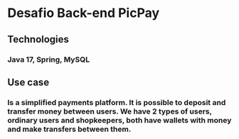 # Desafio Back-end PicPay

## Technologies
### Java 17, Spring, MySQL

## Use case
### Is a simplified payments platform. It is possible to deposit and transfer money between users. We have 2 types of users, ordinary users and shopkeepers, both have wallets with money and make transfers between them.
